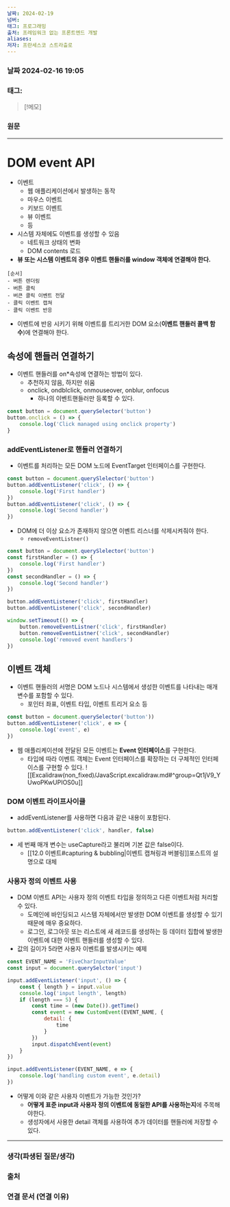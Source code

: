 ```yaml
---
날짜: 2024-02-19
넘버: 
태그: 프로그래밍
출처: 프레임워크 없는 프론트엔드 개발
aliases: 
저자: 프란세스코 스트라츨로
---
```

### 날짜  2024-02-16 19:05

### 태그:

>[!메모]
>

### 원문
---
# DOM event API
- 이벤트
	- 웹 애플리케이션에서 발생하는 동작
	- 마우스 이벤트
	- 키보드 이벤트
	- 뷰 이벤트
	- 등
- 시스템 자체에도 이벤트를 생성할 수 있음
	- 네트워크 상태의 변화
	- DOM contents 로드 
- **뷰 또는 시스템 이벤트의 경우 이벤트 핸들러를 window 객체에 연결해야 한다.**
```
[순서]
- 버튼 렌더링
- 버튼 클릭
- 버큰 클릭 이벤트 전달
- 클릭 이벤트 캡쳐
- 클릭 이벤트 반응
```
- 이벤트에 반응 시키기 위해 이벤트를 트리거한 DOM 요소(**이벤트 핸들러 콜백 함수**)에 연결해야 한다.
## 속성에 핸들러 연결하기
- 이벤트 핸들러를 on\*속성에 연결하는 방법이 있다.
	- 추천하지 않음, 하지만 쉬움
	- onclick, ondblclick, onmouseover, onblur, onfocus
		- 하나의 이벤트핸들러만 등록할 수 있다.
```js
const button = document.querySelector('button')
button.onclick = () => {
	console.log('Click managed using onclick property')
}
```
### addEventListener로 핸들러 연결하기
- 이벤트를 처리하는 모든 DOM 노드에 EventTarget 인터페이스를 구현한다.
```js
const button = document.querySlelector('button')
button.addEventListener('click', () => {
	console.log('First handler')	
})
button.addEventListener('click', () => {
	console.log('Second handler')	
})
```
- DOM에 더 이상 요소가 존재하지 않으면 이벤트 리스너를 삭제시켜줘야 한다.
	- `removeEventListner()`
```js
const button = document.querySlelector('button')
const firstHandler = () => {
	console.log('First handler')	
})
const secondHandler = () => {
	console.log('Second handler')	
})

button.addEventListener('click', firstHandler)
button.addEventListener('click', secondHandler)

window.setTimeout(() => {
	button.removeEventListner('click', firstHandler)
	button.removeEventListner('click', secondHandler)
	console.log('removed event handlers')
})
```
## 이벤트 객체
- 이벤트 핸들러의 서명은 DOM 노드나 시스템에서 생성한 이벤트를 나타내는 매개변수를 포함할 수 있다.
	- 포인터 좌표, 이벤트 타입, 이벤트 트리거 요소 등
```js
const button = document.querySelector('button'))
button.addEventListener('click', e => {
	console.log('event', e)
})
```
- 웹 애플리케이션에 전달된 모든 이벤트는 **Event 인터페이스**를 구현한다.
	- 타입에 따라 이벤트 객체는 Event 인터페이스를 확장하는 더 구체적인 인터페이스를 구현할 수 있다.
![[Excalidraw(non_fixed)/JavaScript.excalidraw.md#^group=Qt1jV9_YUwoPKwUPIOS0u]]
### DOM 이벤트 라이프사이클
- addEventListener를 사용하면 다음과 같은 내용이 포함된다.
```js
button.addEventListener('click', handler, false)
```
- 세 번째 매개 변수는 useCapture라고 불리며 기본 값은 false이다.
	- [[12.0 이벤트#capturing & bubbling|이벤트 캡쳐링과 버블링]]포스트의 설명으로 대체
### 사용자 정의 이벤트 사용
- DOM 이벤트 API는 사용자 정의 이벤트 타입을 정의하고 다른 이벤트처럼 처리할 수 있다.
	- 도메인에 바인딩되고 시스템 자체에서만 발생한 DOM 이벤트를 생성할 수 있기 때문에 매우 중요하다.
	- 로그인, 로그아웃 또는 리스트에 새 레코드를 생성하는 등 데이터 집합에 발생한 이벤트에 대한 이벤트 핸들러를 생성할 수 있다.
- 값의 길이가 5라면 사용자 이벤트를 발생시키는 예제
```js
const EVENT_NAME = 'FiveCharInputValue'
const input = document.querySelctor('input')

input.addEventListener('input', () => {
	const { length } = input.value
	console.log('input length', length)
	if (length === 5) {
		const time = (new Date()).getTime()
		const event = new CustomEvent(EVENT_NAME, {
			detail: {
				time
			}
		})
		input.dispatchEvent(event)
	}
})

input.addEventListener(EVENT_NAME, e => {
	console.log('handling custom event', e.detail)
})
```
- 어떻게 이와 같은 사용자 이벤트가 가능한 것인가?
	- **어떻게 표준 input과 사용자 정의 이벤트에 동일한 API를 사용하는지**에 주목해야한다.
	- 생성자에서 사용한 detail 객체를 사용하여 추가 데이터를 핸들러에 저장할 수 있다.


---
### 생각(파생된 질문/생각)

### 출처

### 연결 문서 (연결 이유)
